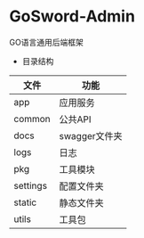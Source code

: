 # GoSword-Admin
GO语言通用后端框架

- 目录结构  

|  文件   | 功能  |
|  ----  | ----  |
| app  | 应用服务 |
|  common | 公共API |
|  docs | swagger文件夹 |
|  logs | 日志 |
|  pkg | 工具模块 |
|  settings | 配置文件夹 |
|  static | 静态文件夹 |
|  utils | 工具包 |